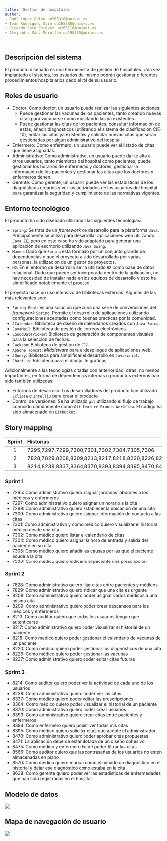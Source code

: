 ```yaml
---
title: 'Gestión de hospitales'
author:
- Raúl López Calvo uo263918@uniovi.es
- Iván Rodríguez Ovín uo265368@uniovi.es
- Ricardo Soto Estévez uo265710@uniovi.es
- Alejandro Sáez Morollón uo198755@uniovi.es

---
```


## Descripción del sistema
El producto diseñado es una herramienta de gestión de hospitales. Una vez
implantado el sistema, los usuarios del mismo podrán gestionar diferentes
procedimientos hospitalarios dado el rol de su usuario.

## Roles de usuario

* Doctor: Como doctor, un usuario puede realizar las siguientes acciones:
  - Puede gestionar las vacunas de los pacientes, tanto creando nuevas citas
    para vacunarse como modifando las ya existentes.
  - Puede gestionar las citas de los pacientes, consultar información de estas,
    añadir diagnosticos (utilizando el sistema de clasificación CIE-10), editar
    las citas ya existentes y solicitar nuevas citas que seran gestionadas por
    algun administrativo del hospital.
* Enfermero: Como enfermero, un usuario puede ver el listado de citas que tiene
  asignadas.
* Administrativo: Como administrativo, un usuario puede dar te alta a otros
  usuarios, tanto miembros del hospital como pacientes, puede gestionar los
  horarios de enfermeros y doctores, gestionar la información de los pacientes
  y gestionar las citas que los doctores y enfermeros tienen.
* Gerente: Como gerente, un usuario puede ver las estadísticas de los
  diagnósticos creados y ver las actividades de los usuarios del hospital para
  garantizar la seguridad y cumplimiento de las normativas vigentes.

## Entorno tecnológico
El producto ha sido diseñado utilizando las siguientes tecnologías:

* `Spring`: Se trata de un _framework_ de desarrollo para la plataforma `Java`.
  Principalmente se utiliza para desarrollar aplicaciones web utilizando
  `Java EE`, pero en este caso ha sido adaptado para generar una aplicación de
  escritorio utilizando `Java Swing`.
* `Maven`: Dado que `Spring` esta formado por un conjunto grande de dependencias y
  que el proyecto a sido desarrollado por varias personas, la utilización de un
  gestor de proyectos.
* `H2`: En el entorno de desarrollo se ha utilizado `H2` como base de datos
  relacional. Dado que puede ser incorporada dentro de la aplicación, no hay
  necesidad de instalar nada en los equipos de desarrollo y esto ha
  simplificado notablemente el proceso.

El proyecto hace un uso intensivo de bibliotecas externas.
Algunas de las más relevantes son:

* `Spring Boot`: es una solución que auna una serie de convenciones del
  _framework_ `Spring`. Permite el desarrollo de aplicaciones utilizando
  configuraciones aceptadas como buenas practicas por la comunidad.
* `JCalendar`: Biblioteca de diseño de calendarios creados con `Java Swing`.
* `JavaMail`: Biblioteca de gestión de correos electrónicos.
* `LGoodDatePicker`: Biblioteca de generación de componentes visuales para la
  selección de fechas.
* `Jackson`: Biblioteca de gestión de `CSV`.
* `Apache Tomcat`: _Middleware_ para el despliegue de aplicaciones web.
* `JQuery`: Biblioteca para simplificar el desarrollo en `Javascript`.
* `Chart.js`: Biblioteca para el dibujo de gráficas.

Adicionalmente a las tecnologías citadas con anterioridad, otras, no menos
importantes, en forma de dependencias internas o productos externos han sido
también utilizadas:

* Entornos de desarrollo: Los desarrolladores del producto han utilizado
  `Eclipse` e `IntelliJ` para crear el producto
* Control de versiones: Se ha utilizado `git` utilizando el flujo de trabajo
  conocido comúnmente como `Git Feature Branch Workflow`. El código ha sido
  almacenado en `Bitbucket`.

## Story mapping

| Sprint | Historias |
|:------:|:----------|
| 1      | 7295,7297,7299,7300,7301,7302,7304,7305,7306 |
| 2      | 7828,7829,8208,8209,8213,8217,8218,8220,8226,8237 |
| 3      | 8214,8238,8337,8364,8370,8393,8394,8395,8470,8471,8475,8566,8570,8638 |

### Sprint 1
- 7295: Como administrativo quiero asignar jornadas laborales a los médicos y enfermeros
- 7297: Como administrativo quiero asignar un horario a la cita
- 7299: Como administrativo quiero establecer la ubicación de una cita
- 7300: Como administrativo quiero asignar información de contacto a las citas
- 7301: Como administrativo y como médico quiero visualizar el historial médico desde una cita
- 7302: Como médico quiero listar el calendario de citas
- 7304: Como médico quiero asignar la hora de entrada y salida del paciente en su cita
- 7305: Como médico quiero añadir las causas por las que el paciente acude a la cita
- 7306: Como médico quiero indicarle al paciente una prescripción

### Sprint 2
- 7828: Como administrativo quiero fijar citas entre pacientes y médicos
- 7829: Como administrativo quiero indicar que una cita es urgente
- 8208: Como administrativo quiero poder asignar varios médicos a una misma cita
- 8209: Como administrativo quiero poder crear descansos para los médicos y enfermeros
- 8213: Como auditor quiero que todos los usuarios tengan que autenticarse
- 8217: Como administrativo quiero poder visualizar el historial de un paciente
- 8218: Como medico quiero poder gestionar el calendario de vacunas de un paciente
- 8220: Como medico quiero poder gestionar los diagnósticos de una cita
- 8226: Como médico quiero poder gestionar las vacunas
- 8237: Como administrativo quiero poder editar citas futuras

### Sprint 3
- 8214: Como auditor quiero poder ver la actividad de cada uno de los usuarios
- 8238: Como administrativo quiero poder ver las citas
- 8337: Como médico quiero poder editar las prescripciones
- 8364: Como médico quiero poder visualizar el historial de un paciente
- 8370: Como administrativo quiero poder crear usuarios
- 8393: Como administrativo quiero crear citas entre pacientes y enfermeros
- 8394: Como enfermero quiero poder ver todas mis citas
- 8395: Como médico quiero solicitar citas que acepte el administrador
- 8470: Como administrativo quiero poder aprobar citas propuestas
- 8471: La aplicación debe de estar dotada de un diseño cohesivo
- 8475: Como médico y enfermero he de poder filtrar las citas
- 8566: Como auditor quiero que las contraseñas de los usuarios no estén almacenadas en plano
- 8570: Como médico quiero marcar como eliminado un diagnóstico en el historial y dejar ese diagnóstico como estaba en la cita
- 8638: Como gerente quiero poder ver las estadísticas de enfermedades que han sido registradas en el hospital

## Modelo de datos
![](./doc/database_schema.png)

## Mapa de navegación de usuario
![](./doc/map.jpg)

